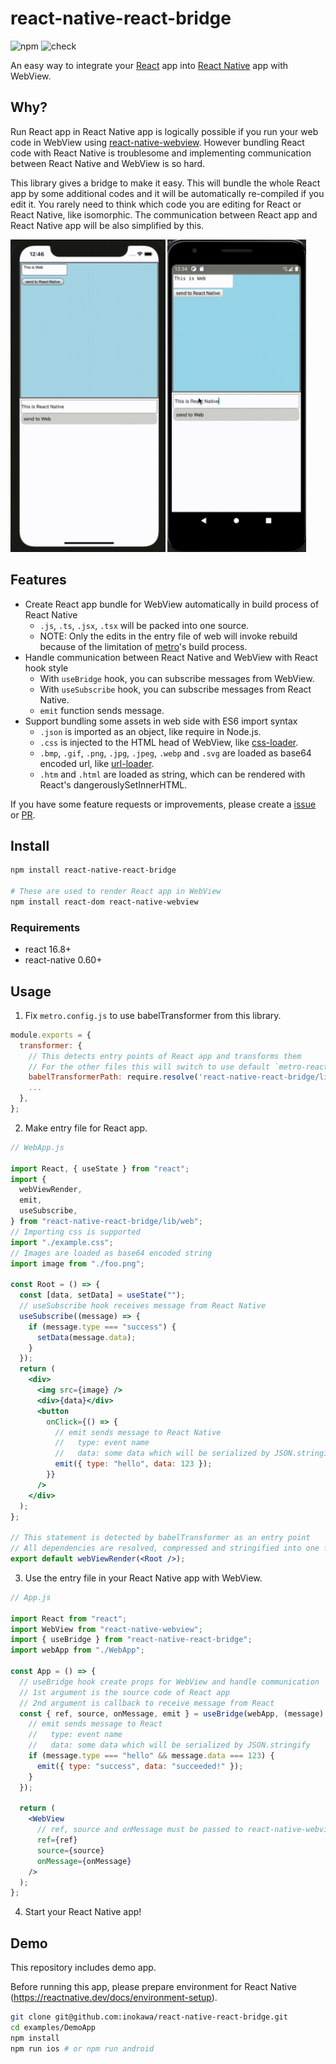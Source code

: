 # react-native-react-bridge

![npm](https://img.shields.io/npm/v/react-native-react-bridge) ![check](https://github.com/inokawa/react-native-react-bridge/workflows/check/badge.svg)

An easy way to integrate your [React](https://github.com/facebook/react) app into [React Native](https://github.com/facebook/react-native) app with WebView.

## Why?

Run React app in React Native app is logically possible if you run your web code in WebView using [react-native-webview](https://github.com/react-native-webview/react-native-webview).
However bundling React code with React Native is troublesome and implementing communication between React Native and WebView is so hard.

This library gives a bridge to make it easy.
This will bundle the whole React app by some additional codes and it will be automatically re-compiled if you edit it.
You rarely need to think which code you are editing for React or React Native, like isomorphic.
The communication between React app and React Native app will be also simplified by this.

<img src="./examples/ios.gif" height="500px" /> <img src="./examples/android.gif" height="500px" />

## Features

- Create React app bundle for WebView automatically in build process of React Native
  - `.js`, `.ts`, `.jsx`, `.tsx` will be packed into one source.
  - NOTE: Only the edits in the entry file of web will invoke rebuild because of the limitation of [metro](https://github.com/facebook/metro)'s build process.
- Handle communication between React Native and WebView with React hook style
  - With `useBridge` hook, you can subscribe messages from WebView.
  - With `useSubscribe` hook, you can subscribe messages from React Native.
  - `emit` function sends message.
- Support bundling some assets in web side with ES6 import syntax
  - `.json` is imported as an object, like require in Node.js.
  - `.css` is injected to the HTML head of WebView, like [css-loader](https://github.com/webpack-contrib/css-loader).
  - `.bmp`, `.gif`, `.png`, `.jpg`, `.jpeg`, `.webp` and `.svg` are loaded as base64 encoded url, like [url-loader](https://github.com/webpack-contrib/url-loader).
  - `.htm` and `.html` are loaded as string, which can be rendered with React's dangerouslySetInnerHTML.

If you have some feature requests or improvements, please create a [issue](https://github.com/inokawa/react-native-react-bridge/issues) or [PR](https://github.com/inokawa/react-native-react-bridge/pulls).

## Install

```sh
npm install react-native-react-bridge

# These are used to render React app in WebView
npm install react-dom react-native-webview
```

### Requirements

- react 16.8+
- react-native 0.60+

## Usage

1. Fix `metro.config.js` to use babelTransformer from this library.

```javascript
module.exports = {
  transformer: {
    // This detects entry points of React app and transforms them
    // For the other files this will switch to use default `metro-react-native-babel-transformer` for transforming
    babelTransformerPath: require.resolve('react-native-react-bridge/lib/plugin'),
    ...
  },
};
```

2. Make entry file for React app.

```jsx
// WebApp.js

import React, { useState } from "react";
import {
  webViewRender,
  emit,
  useSubscribe,
} from "react-native-react-bridge/lib/web";
// Importing css is supported
import "./example.css";
// Images are loaded as base64 encoded string
import image from "./foo.png";

const Root = () => {
  const [data, setData] = useState("");
  // useSubscribe hook receives message from React Native
  useSubscribe((message) => {
    if (message.type === "success") {
      setData(message.data);
    }
  });
  return (
    <div>
      <img src={image} />
      <div>{data}</div>
      <button
        onClick={() => {
          // emit sends message to React Native
          //   type: event name
          //   data: some data which will be serialized by JSON.stringify
          emit({ type: "hello", data: 123 });
        }}
      />
    </div>
  );
};

// This statement is detected by babelTransformer as an entry point
// All dependencies are resolved, compressed and stringified into one file
export default webViewRender(<Root />);
```

3. Use the entry file in your React Native app with WebView.

```jsx
// App.js

import React from "react";
import WebView from "react-native-webview";
import { useBridge } from "react-native-react-bridge";
import webApp from "./WebApp";

const App = () => {
  // useBridge hook create props for WebView and handle communication
  // 1st argument is the source code of React app
  // 2nd argument is callback to receive message from React
  const { ref, source, onMessage, emit } = useBridge(webApp, (message) => {
    // emit sends message to React
    //   type: event name
    //   data: some data which will be serialized by JSON.stringify
    if (message.type === "hello" && message.data === 123) {
      emit({ type: "success", data: "succeeded!" });
    }
  });

  return (
    <WebView
      // ref, source and onMessage must be passed to react-native-webview
      ref={ref}
      source={source}
      onMessage={onMessage}
    />
  );
};
```

4. Start your React Native app!

## Demo

This repository includes demo app.

Before running this app, please prepare environment for React Native (https://reactnative.dev/docs/environment-setup).

```sh
git clone git@github.com:inokawa/react-native-react-bridge.git
cd examples/DemoApp
npm install
npm run ios # or npm run android
```
